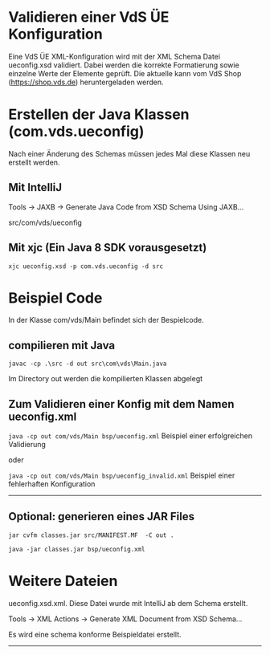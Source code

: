 # Validieren einer VdS ÜE Konfiguration

Eine VdS ÜE XML-Konfiguration wird mit der XML Schema Datei ueconfig.xsd validiert.
Dabei werden die korrekte Formatierung sowie einzelne Werte der Elemente geprüft. 
Die aktuelle kann vom VdS Shop (https://shop.vds.de) heruntergeladen werden.

# Erstellen der Java Klassen (com.vds.ueconfig)

Nach einer Änderung des Schemas müssen jedes Mal diese Klassen neu erstellt werden.

## Mit IntelliJ

Tools -> JAXB -> Generate Java Code from XSD Schema Using JAXB...

src/com/vds/ueconfig

## Mit xjc (Ein Java 8 SDK vorausgesetzt)

`xjc ueconfig.xsd -p com.vds.ueconfig -d src`

# Beispiel Code

In der Klasse com/vds/Main befindet sich der Bespielcode.

## compilieren mit Java 

`javac -cp .\src -d out src\com\vds\Main.java`

Im Directory out werden die kompilierten Klassen abgelegt

## Zum Validieren einer Konfig mit dem Namen ueconfig.xml

`java -cp out com/vds/Main bsp/ueconfig.xml` Beispiel einer erfolgreichen Validierung

oder

`java -cp out com/vds/Main bsp/ueconfig_invalid.xml` Beispiel einer fehlerhaften Konfiguration

---
## Optional: generieren eines JAR Files

`jar cvfm classes.jar src/MANIFEST.MF  -C out .`

`java -jar classes.jar bsp/ueconfig.xml`

# Weitere Dateien

ueconfig.xsd.xml. Diese Datei wurde mit IntelliJ ab dem Schema erstellt.

Tools -> XML Actions -> Generate XML Document from XSD Schema...

Es wird eine schema konforme Beispieldatei erstellt. 

---

